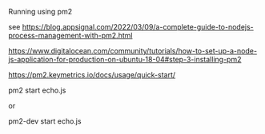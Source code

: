 Running using pm2

see https://blog.appsignal.com/2022/03/09/a-complete-guide-to-nodejs-process-management-with-pm2.html

https://www.digitalocean.com/community/tutorials/how-to-set-up-a-node-js-application-for-production-on-ubuntu-18-04#step-3-installing-pm2

https://pm2.keymetrics.io/docs/usage/quick-start/

pm2 start echo.js

or

pm2-dev start echo.js
